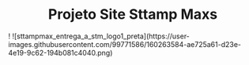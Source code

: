 <h1 align="center"> Projeto Site Sttamp Maxs </h1>!
![sttampmax_entrega_a_stm_logo1_preta](https://user-images.githubusercontent.com/99771586/160263584-ae725a61-d23e-4e19-9c62-194b081c4040.png)
